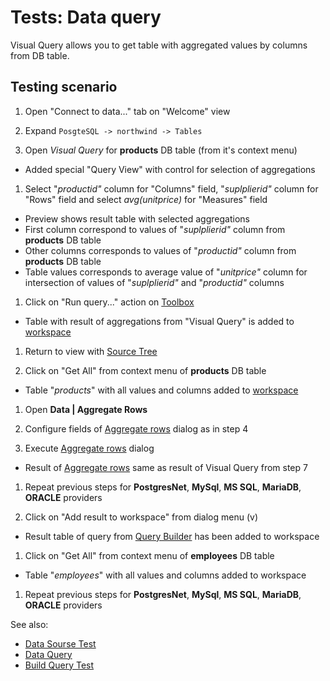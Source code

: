 <!-- TITLE: Tests: Build Query -->
<!-- SUBTITLE: -->

# Tests: Data query

Visual Query allows you to get table with aggregated values ​​by columns from DB table.

## Testing scenario

1. Open "Connect to data..." tab on "Welcome" view

1. Expand ```PosgteSQL -> northwind -> Tables```

1. Open *Visual Query* for **products** DB table (from it's context menu)

* Added special "Query View" with control for selection of aggregations

1. Select "*productid"* column for "Columns" field, "*suplplierid"* column for "Rows" field and select *avg(unitprice)*
   for "Measures" field

* Preview shows result table with selected aggregations
* First column correspond to values of "*suplplierid"* column from **products** DB table
* Other columns corresponds to values of "*productid"* column from **products** DB table
* Table values ​corresponds to average value of "*unitprice"* column for intersection of values ​​of "*suplplierid"*
  and "*productid"* columns

1. Click on "Run query..." action on [Toolbox](../../overview/navigation.md#toolbox)

* Table with result of aggregations from "Visual Query" is added to [workspace](../../overview/workspace.md)

1. Return to view with [Source Tree](../../access/data-source)

1. Click on "Get All" from context menu of **products** DB table

* Table "*products*" with all values ​​and columns added to [workspace](../../overview/workspace.md)

1. Open **Data | Aggregate Rows**

1. Configure fields of [Aggregate rows](../../transform/aggregate-rows.md) dialog as in step 4

1. Execute [Aggregate rows](../../transform/aggregate-rows.md) dialog

* Result of [Aggregate rows](../../transform/aggregate-rows.md) same as result of Visual Query from step 7

1. Repeat previous steps for **PostgresNet**, **MySql**, **MS SQL**, **MariaDB**, **ORACLE**
   providers


1. Click on "Add result to workspace" from dialog menu (v)

* Result table of query from [Query Builder](../../access/query-builder.md) has been added to workspace


1. Click on "Get All" from context menu of **employees** DB table

* Table "*employees*" with all values ​​and columns added to workspace

1. Repeat previous steps for **PostgresNet**, **MySql**, **MS SQL**, **MariaDB**, **ORACLE**
   providers

See also:

* [Data Sourse Test](../tests/data-source-test.md)
* [Data Query](../access/data-query.md)
* [Build Query Test](../tests/build-query-test.md)
